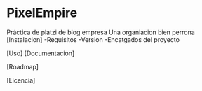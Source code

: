 # PixelEmpire
Práctica de platzi de blog empresa
Una organiacion bien perrona
[Instalacion]
-Requisitos
-Version
-Encatgados del proyecto



[Uso]
[Documentacion]

[Roadmap]

[Licencia]
